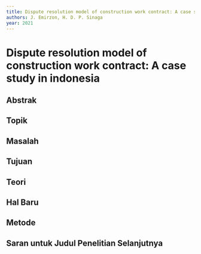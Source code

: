 ```yaml
---
title: Dispute resolution model of construction work contract: A case study in indonesia
authors: J. Emirzon, H. D. P. Sinaga
year: 2021
---
```


# Dispute resolution model of construction work contract: A case study in indonesia

## Abstrak



## Topik



## Masalah



## Tujuan



## Teori



## Hal Baru



## Metode



## Saran untuk Judul Penelitian Selanjutnya